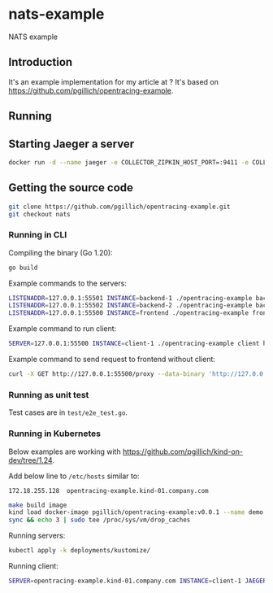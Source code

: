 # nats-example

NATS example

## Introduction

It's an example implementation for my article at ?
It's based on <https://github.com/pgillich/opentracing-example>.

## Running

## Starting Jaeger a server

```sh
docker run -d --name jaeger -e COLLECTOR_ZIPKIN_HOST_PORT=:9411 -e COLLECTOR_OTLP_ENABLED=true -p 6831:6831/udp -p 6832:6832/udp -p 5778:5778 -p 16686:16686 -p 4317:4317 -p 4318:4318 -p 14250:14250 -p 14268:14268 -p 14269:14269 -p 9411:9411 jaegertracing/all-in-one:1.38
```

## Getting the source code

```sh
git clone https://github.com/pgillich/opentracing-example.git
git checkout nats
```

### Running in CLI

Compiling the binary (Go 1.20):

```sh
go build
```

Example commands to the servers:

```sh
LISTENADDR=127.0.0.1:55501 INSTANCE=backend-1 ./opentracing-example backend --response PONG_1 &
LISTENADDR=127.0.0.1:55502 INSTANCE=backend-2 ./opentracing-example backend --response PONG_2 &
LISTENADDR=127.0.0.1:55500 INSTANCE=frontend ./opentracing-example frontend &
```

Example command to run client:

```sh
SERVER=127.0.0.1:55500 INSTANCE=client-1 ./opentracing-example client http://127.0.0.1:55501/ping http://127.0.0.1:55502/ping http://127.0.0.1:55502/ping
```

Example command to send request to frontend without client:

```sh
curl -X GET http://127.0.0.1:55500/proxy --data-binary 'http://127.0.0.1:55501/ping http://127.0.0.1:55502/ping http://127.0.0.1:55502/ping'
```

### Running as unit test

Test cases are in `test/e2e_test.go`.

### Running in Kubernetes

Below examples are working with <https://github.com/pgillich/kind-on-dev/tree/1.24>.

Add below line to `/etc/hosts` similar to:

```text
172.18.255.128  opentracing-example.kind-01.company.com
```

```sh
make build image
kind load docker-image pgillich/opentracing-example:v0.0.1 --name demo
sync && echo 3 | sudo tee /proc/sys/vm/drop_caches
```

Running servers:

```sh
kubectl apply -k deployments/kustomize/
```

Running client:

```sh
SERVER=opentracing-example.kind-01.company.com INSTANCE=client-1 JAEGERURL=http://jaeger-collector.kind-01.company.com/api/traces ./build/bin/opentracing-example client http://backend:55501/ping http://backend:55501/ping http://backend:55501/ping
```
